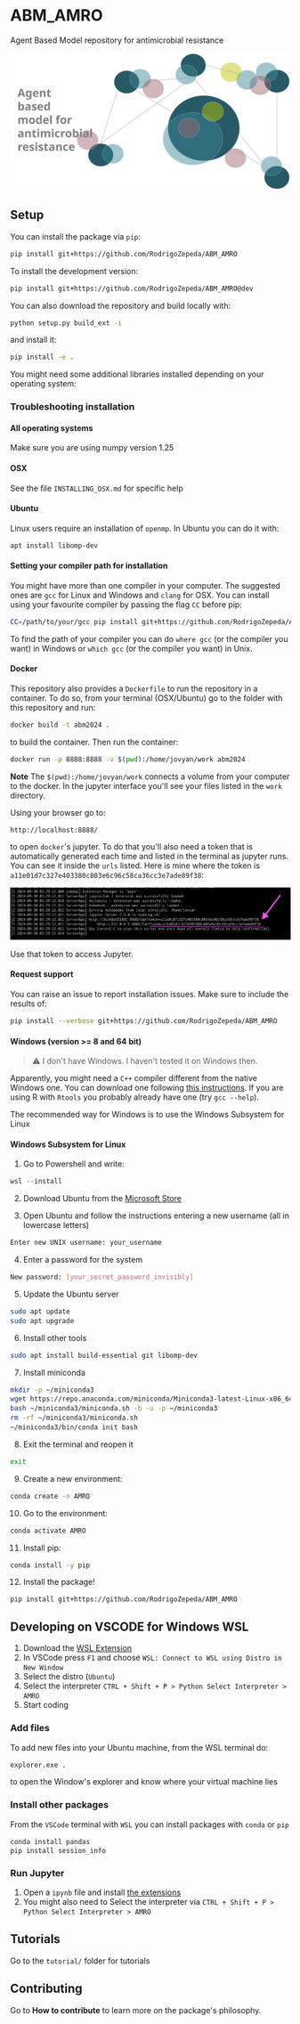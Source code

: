 # ABM_AMRO

Agent Based Model repository for antimicrobial resistance

![Figure of a collection of agents interacting](figures/abm_amro.svg)

## Setup

You can install the package via `pip`:

```bash
pip install git+https://github.com/RodrigoZepeda/ABM_AMRO
```

To install the development version:
```bash
pip install git+https://github.com/RodrigoZepeda/ABM_AMRO@dev
```


You can also download the repository and build locally with:
```bash
python setup.py build_ext -i
```

and install it:
```bash
pip install -e .
```

You might need some additional libraries installed depending on your operating system:

### Troubleshooting installation

#### All operating systems

Make sure you are using numpy version 1.25

#### OSX

See the file `INSTALLING_OSX.md` for specific help

#### Ubuntu

Linux users require an installation of `openmp`. In Ubuntu you can do it with: 
```bash
apt install libomp-dev
```


#### Setting your compiler path for installation

You might have more than one compiler in your computer. The suggested ones are `gcc` for
Linux and Windows and `clang` for OSX. You can install using your
favourite compiler by passing the flag `CC` before pip:

```bash
CC=/path/to/your/gcc pip install git+https://github.com/RodrigoZepeda/ABM_AMRO
```

To find the path of your compiler you can do `where gcc` (or the compiler you want)
in Windows or `which gcc` (or the compiler you want) in Unix.

#### Docker

This repository also provides a `Dockerfile` to run the repository in a container. To do so, from your terminal (OSX/Ubuntu) go to the folder with this repository and run:

```bash
docker build -t abm2024 .
```

to build the container. Then run the container:

```bash
docker run -p 8888:8888 -v $(pwd):/home/jovyan/work abm2024
```

**Note** The `$(pwd):/home/jovyan/work` connects a volume from your computer to the docker. In the jupyter interface you'll see your files listed in the `work` directory.

Using your browser go to:
```
http://localhost:8888/
```

to open `docker`'s jupyter. To do that you'll also need a token that is automatically generated each time and listed in the terminal as jupyter runs. You can see it inside the `urls` listed. Here is mine where the token is `a11e01d7c327e403380c803e6c96c58ca36cc3e7ade89f38`:

![Image showing the terminal and a line with a url reading `http://127.0.0.1:8888/lab?token=a11e01d7c327e403380c803e6c96c58ca36cc3e7ade89f38` just below where it says Jupyter Server is running at...](figures/token.png)

Use that token to access Jupyter. 


#### Request support
You can raise an issue to report installation issues. Make sure to include
the results of:
```bash
pip install --verbose git+https://github.com/RodrigoZepeda/ABM_AMRO
```

#### Windows (version >= 8 and 64 bit)


> :warning: I don't have Windows. I haven't tested it on Windows then. 

Apparently, you might need a `C++` compiler different from the native Windows one. You can download one
following [this instructions](https://code.visualstudio.com/docs/cpp/config-mingw#_prerequisites). If you are using R 
with `Rtools` you probably already have one (try `gcc --help`). 

The recommended way for Windows is to use the Windows Subsystem for Linux

#### Windows Subsystem for Linux

1. Go to Powershell and write:

```powershell
wsl --install
```

2. Download Ubuntu from the [Microsoft Store](https://apps.microsoft.com/store/detail/ubuntu/9PDXGNCFSCZV)

3. Open Ubuntu and follow the instructions entering a new username (all in lowercase letters)
```bash
Enter new UNIX username: your_username
```

4. Enter a password for the system
```bash
New password: [your_secret_password_invisibly]
```

5. Update the Ubuntu server

```bash
sudo apt update
sudo apt upgrade
```

6. Install other tools
```bash
sudo apt install build-essential git libomp-dev
```

7. Install miniconda

```bash
mkdir -p ~/miniconda3
wget https://repo.anaconda.com/miniconda/Miniconda3-latest-Linux-x86_64.sh -O ~/miniconda3/miniconda.sh
bash ~/miniconda3/miniconda.sh -b -u -p ~/miniconda3
rm -rf ~/miniconda3/miniconda.sh
~/miniconda3/bin/conda init bash
```

8. Exit the terminal and reopen it

```bash
exit
```

9. Create a new environment:
```bash
conda create -n AMRO
```


10. Go to the environment:
```bash
conda activate AMRO
```

11. Install pip:
```bash
conda install -y pip
```

12. Install the package!
```
pip install git+https://github.com/RodrigoZepeda/ABM_AMRO
```

## Developing on VSCODE for Windows WSL

1. Download the [WSL Extension](https://code.visualstudio.com/docs/remote/wsl) 
2. In VSCode press `F1` and choose `WSL: Connect to WSL using Distro in New Window`
3. Select the distro (`Ubuntu`)
4. Select the interpreter `CTRL + Shift + P > Python Select Interpreter > AMRO`
5. Start coding

### Add files
To add new files into your Ubuntu machine, from the WSL terminal do:
```bash
explorer.exe .
```
to open the Window's explorer and know where your virtual machine lies

### Install other packages 
From the `VSCode` terminal with `WSL` you can install packages with `conda` or `pip`
```
conda install pandas
pip install session_info
```

### Run Jupyter
1. Open a `ipynb` file and install [the extensions](https://marketplace.visualstudio.com/items?itemName=ms-toolsai.jupyter)
2. You might also need to Select the interpreter via `CTRL + Shift + P > Python Select Interpreter > AMRO`


## Tutorials 

Go to the `tutorial/` folder for tutorials

## Contributing 

Go to **How to contribute** to learn more on the package's philosophy. 
